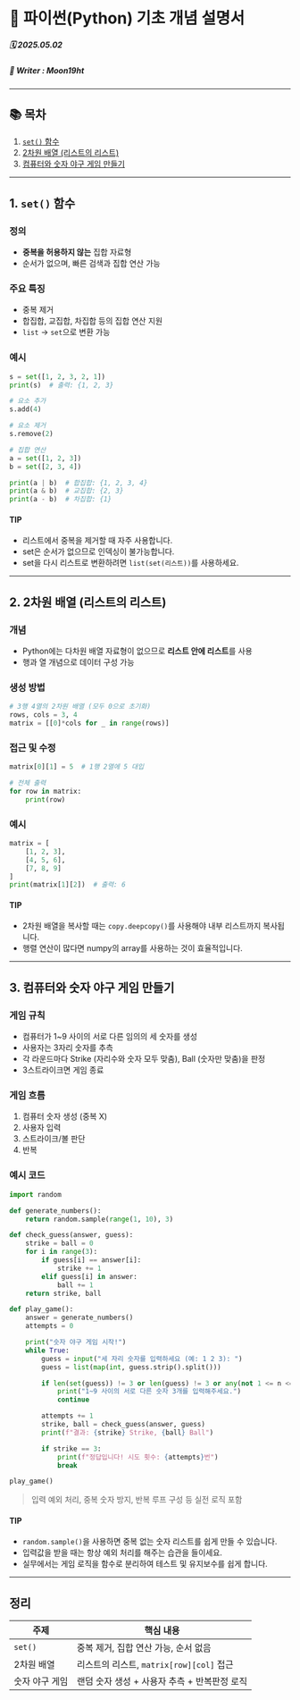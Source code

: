 # 🐍 파이썬(Python) 기초 개념 설명서

##### 🗓️ 2025.05.02
##### 📝 Writer : Moon19ht

---

## 📚 목차

1. [`set()` 함수](#1-set-함수)
2. [2차원 배열 (리스트의 리스트)](#2-2차원-배열-리스트의-리스트)
3. [컴퓨터와 숫자 야구 게임 만들기](#3-컴퓨터와-숫자-야구-게임-만들기)

---

## 1. `set()` 함수

### 정의
- **중복을 허용하지 않는** 집합 자료형
- 순서가 없으며, 빠른 검색과 집합 연산 가능

### 주요 특징
- 중복 제거
- 합집합, 교집합, 차집합 등의 집합 연산 지원
- `list` → `set`으로 변환 가능

### 예시
```python
s = set([1, 2, 3, 2, 1])
print(s)  # 출력: {1, 2, 3}

# 요소 추가
s.add(4)

# 요소 제거
s.remove(2)

# 집합 연산
a = set([1, 2, 3])
b = set([2, 3, 4])

print(a | b)  # 합집합: {1, 2, 3, 4}
print(a & b)  # 교집합: {2, 3}
print(a - b)  # 차집합: {1}
```

#### TIP
- 리스트에서 중복을 제거할 때 자주 사용합니다.
- set은 순서가 없으므로 인덱싱이 불가능합니다.
- set을 다시 리스트로 변환하려면 `list(set(리스트))`를 사용하세요.

---

## 2. 2차원 배열 (리스트의 리스트)

### 개념
- Python에는 다차원 배열 자료형이 없으므로 **리스트 안에 리스트**를 사용
- 행과 열 개념으로 데이터 구성 가능

### 생성 방법
```python
# 3행 4열의 2차원 배열 (모두 0으로 초기화)
rows, cols = 3, 4
matrix = [[0]*cols for _ in range(rows)]
```

### 접근 및 수정
```python
matrix[0][1] = 5  # 1행 2열에 5 대입

# 전체 출력
for row in matrix:
    print(row)
```

### 예시
```python
matrix = [
    [1, 2, 3],
    [4, 5, 6],
    [7, 8, 9]
]
print(matrix[1][2])  # 출력: 6
```

#### TIP
- 2차원 배열을 복사할 때는 `copy.deepcopy()`를 사용해야 내부 리스트까지 복사됩니다.
- 행렬 연산이 많다면 numpy의 array를 사용하는 것이 효율적입니다.

---

## 3. 컴퓨터와 숫자 야구 게임 만들기

### 게임 규칙
- 컴퓨터가 1~9 사이의 서로 다른 임의의 세 숫자를 생성
- 사용자는 3자리 숫자를 추측
- 각 라운드마다 Strike (자리수와 숫자 모두 맞춤), Ball (숫자만 맞춤)을 판정
- 3스트라이크면 게임 종료

### 게임 흐름
1. 컴퓨터 숫자 생성 (중복 X)
2. 사용자 입력
3. 스트라이크/볼 판단
4. 반복

### 예시 코드
```python
import random

def generate_numbers():
    return random.sample(range(1, 10), 3)

def check_guess(answer, guess):
    strike = ball = 0
    for i in range(3):
        if guess[i] == answer[i]:
            strike += 1
        elif guess[i] in answer:
            ball += 1
    return strike, ball

def play_game():
    answer = generate_numbers()
    attempts = 0

    print("숫자 야구 게임 시작!")
    while True:
        guess = input("세 자리 숫자를 입력하세요 (예: 1 2 3): ")
        guess = list(map(int, guess.strip().split()))

        if len(set(guess)) != 3 or len(guess) != 3 or any(not 1 <= n <= 9 for n in guess):
            print("1~9 사이의 서로 다른 숫자 3개를 입력해주세요.")
            continue

        attempts += 1
        strike, ball = check_guess(answer, guess)
        print(f"결과: {strike} Strike, {ball} Ball")

        if strike == 3:
            print(f"정답입니다! 시도 횟수: {attempts}번")
            break

play_game()
```

> 입력 예외 처리, 중복 숫자 방지, 반복 루프 구성 등 실전 로직 포함

#### TIP
- `random.sample()`을 사용하면 중복 없는 숫자 리스트를 쉽게 만들 수 있습니다.
- 입력값을 받을 때는 항상 예외 처리를 해주는 습관을 들이세요.
- 실무에서는 게임 로직을 함수로 분리하여 테스트 및 유지보수를 쉽게 합니다.

---

## 정리

| 주제              | 핵심 내용                                  |
|-------------------|---------------------------------------------|
| `set()`           | 중복 제거, 집합 연산 가능, 순서 없음         |
| 2차원 배열        | 리스트의 리스트, `matrix[row][col]` 접근     |
| 숫자 야구 게임    | 랜덤 숫자 생성 + 사용자 추측 + 반복판정 로직 |
